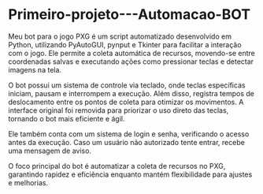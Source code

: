 # Primeiro-projeto---Automacao-BOT

Meu bot para o jogo PXG é um script automatizado desenvolvido em Python, utilizando PyAutoGUI, pynput e Tkinter para facilitar a interação com o jogo. Ele permite a coleta automática de recursos, movendo-se entre coordenadas salvas e executando ações como pressionar teclas e detectar imagens na tela.

O bot possui um sistema de controle via teclado, onde teclas específicas iniciam, pausam e interrompem a execução. Além disso, registra tempos de deslocamento entre os pontos de coleta para otimizar os movimentos. A interface original foi removida para priorizar o uso direto das teclas, tornando o bot mais eficiente e ágil.

Ele também conta com um sistema de login e senha, verificando o acesso antes da execução. Caso um usuário não autorizado tente entrar, recebe uma mensagem de aviso.

O foco principal do bot é automatizar a coleta de recursos no PXG, garantindo rapidez e eficiência enquanto mantém flexibilidade para ajustes e melhorias.
